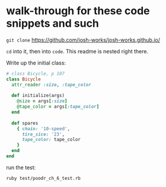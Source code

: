 # walk-through for these code snippets and such

`git clone` https://github.com/josh-works/josh-works.github.io/

`cd` into it, then into `code`. This readme is nested right there.

Write up the initial class:


```ruby
# class Bicycle, p 107
class Bicycle
  attr_reader :size, :tape_color
  
  def initialize(args)
    @size = args[:size]
    @tape_color = args[:tape_color]
  end
  
  def spares
    { chain: '10-speed',
      tire_sice: '23',
      tape_color: tape_color
    }
  end
end
```

run the test:

```
ruby test/poodr_ch_6_test.rb
```